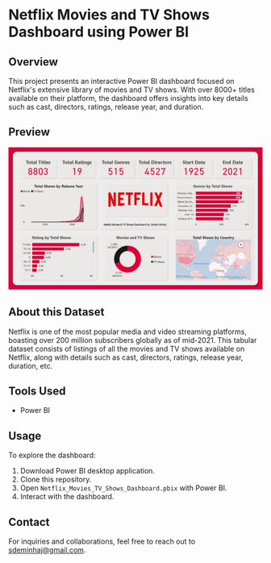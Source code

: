 # Netflix Movies and TV Shows Dashboard using Power BI

## Overview

This project presents an interactive Power BI dashboard focused on Netflix's extensive library of movies and TV shows. With over 8000+ titles available on their platform, the dashboard offers insights into key details such as cast, directors, ratings, release year, and duration. 

## Preview

![Netflix Movies and TV Shows Dashboard Preview](https://github.com/minhaj-313/Netflix-Movies-and-TV-Shows-Dashboard/blob/main/Netflix%20Movies%20and%20TV%20Shows%20Dashboard%20-%20by%20Shaikh%20Minhaj.png)

## About this Dataset

Netflix is one of the most popular media and video streaming platforms, boasting over 200 million subscribers globally as of mid-2021. This tabular dataset consists of listings of all the movies and TV shows available on Netflix, along with details such as cast, directors, ratings, release year, duration, etc.

## Tools Used

- Power BI

## Usage

To explore the dashboard:

1. Download Power BI desktop application.
2. Clone this repository.
3. Open `Netflix_Movies_TV_Shows_Dashboard.pbix` with Power BI.
4. Interact with the dashboard.

## Contact

For inquiries and collaborations, feel free to reach out to sdeminhaj@gmail.com.
